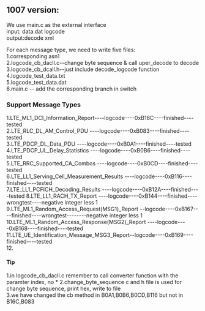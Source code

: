 ## 1007 version:
We use main.c as the external interface  
input: data.dat logcode  
output:decode xml  

For each message type, we need to write five files:  
1.corresponding asn1  
2.logcode_cb_dacll.c--change byte sequence & call uper_decode to decode   
3.logcode_cb_dcall.h--just include decode_logcode function  
4.logcode_test_data.txt  
5.logcode_test_data.dat  
6.main.c -- add the corresponding branch in switch  




### Support Message Types
1.LTE_ML1_DCI_Information_Report----logcode----0xB16C----finished----tested  
2.LTE_RLC_DL_AM_Control_PDU     ----logcode----0xB083----finished----tested  
3.LTE_PDCP_DL_Data_PDU          ----logcode----0xB0A1----finished----tested  
4.LTE_PDCP_UL_Delay_Statistics  ----logcode----0xB0B6----finished----tested  
5.LTE_RRC_Supported_CA_Combos   ----logcode----0xB0CD----finished----tested  
6.LTE_LL1_Serving_Cell_Measurement_Results  ----logcode----0xB116----finished----tested  
7.LTE_LL1_PCFICH_Decoding_Results     ----logcode----0xB12A----finished----tested
8.LTE_LL1_RACH_TX_Report        ----logcode----0xB144----finished----wrongtest----negative integer less 1    
9.LTE_ML1_Random_Access_Request(MSG1)_Report    --logcode----0xB167----finished----wrongtest--------negative integer less 1    
10.LTE_ML1_Random_Access_Response(MSG2)_Report   ----logcode----0xB168----finished----tested  
11.LTE_UE_Identification_Message_MSG3_Report--logcode----0xB169----finished----tested  
12.


#### Tip
1.in logcode_cb_dacll.c remember to call converter function with the paramter index, no * 
2.change_byte_sequence c and h file is used for change byte sequence, print hex, write to file  
3.we have changed the cb method in B0A1,B0B6,B0CD,B116 but not in B16C,B083
 

